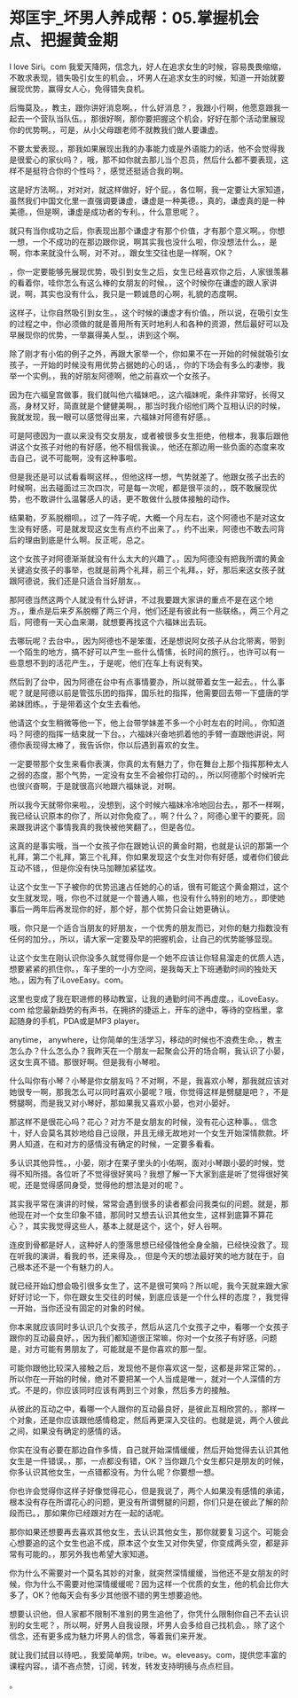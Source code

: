# 郑匡宇_坏男人养成帮：05.掌握机会点、把握黄金期

I love Siri。com 我爱天降网，信念九，好人在追求女生的时候，容易畏畏缩缩，不敢求表现，错失吸引女生的机会。，坏男人在追求女生的时候，知道一开始就要展现优势，赢得女人心，免得错失良机。

后悔莫及。，教主，跟你讲好消息啊。，什么好消息？，我跟小行啊，他愿意跟我一起去一个营队当队伍。，那很好啊，那你要把握这个机会，好好在那个活动里展现你的优势啊。，可是，从小父母跟老师不就教我们做人要谦虚。

不要太爱表现。，那我如果展现出我的办事能力或是外语能力的话，他不会觉得我是很爱心的家伙吗？，哦，那不如你就去那儿当个忍员，然后什么都不要表现，这样不是挺符合你的个性吗？，感觉还挺适合我的啊。

这是好方法啊。，对对对，就这样做好，好个屁。，各位啊，我一定要让大家知道，虽然我们中国文化里一直强调要谦虚，谦虚是一种美德。，真的，谦虚真的是一种美德。，但是啊，谦虚是成功者的专利。，什么意思呢？。

就只有当你成功之后，你表现出那个谦虚才有那个价值，才有那个意义啊。，你想一想，一个不成功的在那边跟你说，啊其实我也没什么啦，你没想法什么。，是啊，你本来就没什么啊，对不对。，跟女生交往也是一样啊，OK？

，你一定要能够先展现优势，吸引到女生之后，女生已经喜欢你之后，人家很羡慕的看着你，哇你怎么有这么棒的女朋友的时候。，这个时候你在谦虚的跟人家讲说，啊，其实也没有什么，我只是一颗诚恳的心啊，礼貌的态度啊。

这样子，让你自然吸引到女生。，这个时候的谦虚才有价值。，所以说，在吸引女生的过程之中，你必须做的就是善用所有天时地利人和各种的资源，然后最好可以及早展现你的优势，一举赢得美人型。，讲到这个啊。

除了刚才有小佑的例子之外，再跟大家举一个，你如果不在一开始的时候就吸引女孩子，一开始的时候没有用优势占据她的心的话，，你的下场会有多么的凄惨，我举一个实例。，我的好朋友阿德啊，他之前喜欢一个女孩子。

因为在六福皇宫做事，我们就叫他六福妹吧。，这六福妹呢，条件非常好，长得又高，身材又好，简直就是个健健美啊。，那当时我介绍他们两个互相认识的时候，我就发现，我一眼可以感觉得出来，六福妹对阿德有好感。。

可是阿德因为一直以来没有交女朋友，或者被很多女生拒绝，他根本，我事后跟他讲这个女孩子对他的有好感，他不相信我诶。，他还在那边用一些负面的态度来攻击自己，说不可能啊，没有这种事啦。

但是我还是可以试看看啊这样。，但他这样一想，气势就差了。他跟女孩子出去的时候啊，出去碰面过三次四次，可是每一次呢，都是很平淡的，，既不敢展现优势，也不敢讲什么温馨感人的话，更不敢做什么肢体接触的动作。

结果勒，歹系脱棚呗。，过了一阵子呢，大概一个月左右，这个阿德也不是对这女生没有好感，可是就发现这女生有点约不出来了。，约不出来，阿德也不敢去问背后的理由到底是什么啊。反正呢，总之。

这个女孩子对阿德渐渐就没有什么太大的兴趣了。，因为阿德没有把我所谓的黄金关键追女孩子的事举，也就是前两个礼拜，前三个礼拜。，好，那后来这女孩子就跟阿德说，我们还是只适合当好朋友。。

那阿德当然这两个人就没有什么好讲，不过我要跟大家讲的重点不是在这个地方。，重点是后来歹系脱棚了两三个月，他们还是有彼此有一些联络。，两三个月之后，阿德有一天心血来潮，就想要再找这个六福妹出去玩。

去哪玩呢？去台中。，因为阿德也不是笨蛋，还是想说阿女孩子从台北带离，带到一个陌生的地方，搞不好可以产生一些什么情愫，长时间的旅行。，也许可以有一些意想不到的活花产生。，于是呢，他们在车上有说有笑。

然后到了台中，因为阿德在台中有点事情要办，所以就带着女生一起去。，什么事呢？就是阿德以前是管弦乐团的指挥，国乐社的指挥，他需要回去带一下盛唐的学弟妹团练。，于是带着这个女生去看他。

他请这个女生稍微等他一下，他上台带学妹差不多一个小时左右的时间。，你知道吗？阿德的指挥一结束就一下台。，六福妹兴奋地抓着他的手臂一直跟他讲说，阿德你表现得太棒了，我告诉你，你以后遇到喜欢的女生。

一定要带那个女生来看你表演，你真的太有魅力了，你在舞台上那个指挥那种太人之弱的态度，那个气势，一定没有女生不会被你打动的。，所以阿德那个时候听完也很兴奋啊，于是就很高兴地跟六福妹说，对啊。

所以我今天就带你来啦。，没想到，这个时候六福妹冷冷地回台去。，那不一样啊，我已经认识原本的你了，所以对你免疫了。，啊？什么？，阿德心里干的要死，回来跟我讲这个事情我真的我快被他笑翻了。，但是各位。

这真的是事实哦，当一个女孩子你在跟她认识的黄金时期，也就是认识的那第一个礼拜，第二个礼拜，第三个礼拜，你如果发现这个女生对你有好感，或者你们彼此互动不错，，但是你没有快马加鞭加紧猛攻。

让这个女生一下子被你的优势迅速占任她的心的话，很有可能这个黄金期过，这个女生就发现，哦，你也不过就是一个普通人嘛，也没有什么特别的地方。，即使她事后一两年后再发现你的好，那个好，那个优势只会让她更确认。

哦，你只是一个适合当朋友的好朋友，一个优秀的朋友而已，对你的魅力指数没有任何的加分。，所以，请大家一定要及早的把握机会，让自己的优势能够显现。

让这个女生在刚认识你没多久就觉得你是一个她不应该让你轻易溜走的优质人选，想要紧紧的抓住你。，车子里的一小方空间，是我每天上下班通勤时间的独处天地。，因为有了iLoveEasy。com。

这里也变成了我在职进修的移动教室，让我的通勤时间不再虚度。，iLoveEasy。com 给您最新趋势的有声书，在拥挤的捷运上，开车的途中，等待的空档里，拿起随身的手机，PDA或是MP3 player。

 anytime， anywhere，让你简单的生活学习，移动的时候也不浪费生命。，教主怎么办？什么怎么办？我昨天在一个朋友一起聚会公开的场合啊，我认识了小晏，这女生真不错。那很好啊。但是我有小琴啦。

什么叫你有小琴？小琴是你女朋友吗？不对啊，不是，我喜欢小琴，那我就应该对她很专一啊，那我怎么可以同时喜欢小晏呢？哦，你觉得这样是劈腿是吧？，不是劈腿啊，而是我又对小琴好，那如果我又喜欢小晏，也对小晏好。

那这样不是很花心吗？花心？对方不是女朋友的时候，没有花心这种事。，信念十，好人会莫名其妙地给自己设限，并且无缘无故地对一个女生开始深情款款。坏男人知道，在和对方的感情没有确定的时候，一定要多看看。

多认识其他异性。，小晏，刚才在栗子里头的小佑啊，面对小琴跟小晏的时候，觉得不知所措。各位听了不觉得很好笑吗？我想了解一下大家到底是听了觉得很好笑呢，还是觉得感同身受，觉得他的想法是对的呢？。

其实我平常在演讲的时候，常常会遇到很多的读者都会问我类似的问题。就是，那他现在对一个女生印象不错，那同时又想去认识其他女生，这样到底算不算花心？，其实我觉得这些人，基本上就是这个，这个，好人谷啊。

连皮到骨都是好人，这种好人的堕落思想已经侵蚀他全身全脑，已经快没救了。现在听我的演讲，看我的书，还来得及。，但是今天的想法最好笑的地方就在于，自己根本还不是一个有魅力的人。

就已经开始幻想会吸引很多女生了，这不是很可笑吗？所以呢，我今天就来跟大家好好讨论一下，你在跟女生交往的时候，到底应该是一个什么样的态度？，我觉得一开始，当你还没有固定的对象的时候。

你本来就应该同时多认识几个女孩子，然后从这几个女孩子之中，看哪一个女孩子跟你的互动最良好。，因为我们都知道很正常嘛，你对一个女孩子有好感，问题是，对方可能有男朋友了，可能就是不是你喜欢的那一型。

可能你跟他比较深入接触之后，发现他不是你喜欢这一型，这都是非常正常的。，所以你在一开始的时候，绝对不要把某一个人当成是唯一，就对一个人深情的方式。不是的，你应该同时应该有两到三个对象，然后多方的接触。

从彼此的互动之中，看哪一个人跟你的互动最良好，是彼此互相欣赏的。，那样一个对象，还是你应该跟他感情稳定，然后再更深入交往的。也就是说，两个人彼此之间，如果没有确定的感情的话。

你实在没有必要在那边自作多情，自己就开始深情缓缓，然后开始觉得去认识其他女生是一件错误。，那，一点都没有错，OK？当你跟几个女生都只是朋友的时候，你多认识其他女生，一点错都没有。为什么呢？你要想一想。

你也许会觉得你这样子好像觉得花心，但是我说了，两个人如果没有感情的承诺，根本没有存在所谓花心的问题，更没有所谓劈腿的问题，你们只是在彼此了解的阶段而已。，那如果你已经跟对方在一起的话呢。

那你如果还想要再去喜欢其他女生，去认识其他女生，那你就要复习这个。可能会心想要追的这个女生也追不成，原本这个女生又对你失望，你变成两头空，都是非常有可能的。，那另外我也希望大家知道。

你为什么不需要对一个莫名其妙的对象，就突然深情缓缓，当他还不是女朋友的时候，你为什么不需要对他深情缓缓呢？因为这样一个优质的女生，他的机会比你大多了，OK？他每天会有多少其他很不错的男生想要追他。

想要认识他，但人家都不限制不准别的男生追他了，你凭什么限制你自己不去认识别的女生呢？，所以啊，好男人自我设限，坏男人会多给自己找机会。，除了这个信念，还有更多成为魅力坏男人的信念，等着我们来开发。

就让我们拭目以待吧。，我爱简单网，tribe。w。eleveasy。com，提供您丰富的课程内容。，请不吝点赞，订阅，转发，转发支持明镜与点点栏目。

。